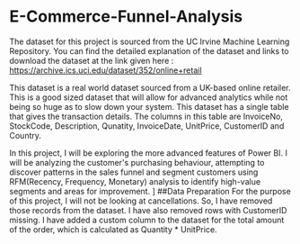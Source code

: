 # E-Commerce-Funnel-Analysis

The dataset for this project is sourced from the UC Irvine Machine Learning Repository. You can find the detailed explanation of the dataset and links to download the dataset at the link given here : https://archive.ics.uci.edu/dataset/352/online+retail

This dataset is a real world dataset sourced from a UK-based online retailer. This is a good sized dataset that will allow for advanced analytics while not being so huge as to slow down your system. This dataset has a single table that gives the transaction details. The columns in this table are InvoiceNo, StockCode, Description, Qunatity, InvoiceDate, UnitPrice, CustomerID and Country.

In this project, I will be exploring the more advanced features of Power BI. I will be analyzing the customer's purchasing behaviour, attempting to discover patterns in the sales funnel and segment customers using RFM(Recency, Frequency, Monetary) analysis to identify high-value segments and areas for improvement.
]
##Data Preparation
For the purpose of this project, I will not be looking at cancellations. So, I have removed those records from the dataset. I have also removed rows with CustomerID missing. I have added a custom column to the dataset for the total amount of the order, which is calculated as Quantity * UnitPrice.
